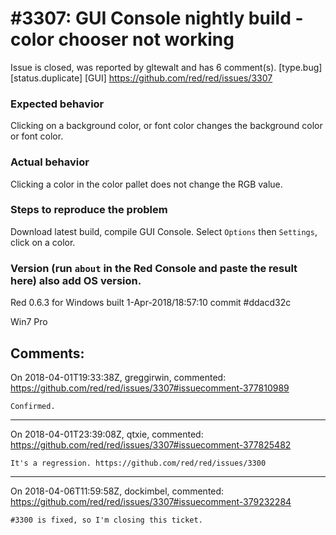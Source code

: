 
#3307: GUI Console nightly build - color chooser not working
================================================================================
Issue is closed, was reported by gltewalt and has 6 comment(s).
[type.bug] [status.duplicate] [GUI]
<https://github.com/red/red/issues/3307>

### Expected behavior
Clicking on a background color, or font color changes the background color or font color.
### Actual behavior
Clicking a color in the color pallet does not change the RGB value.
### Steps to reproduce the problem
Download latest build, compile GUI Console. Select `Options` then `Settings`, click on a color.
### Version (run `about` in the Red Console and paste the result here) also add OS version.
Red 0.6.3 for Windows built 1-Apr-2018/18:57:10 commit #ddacd32c

Win7 Pro


Comments:
--------------------------------------------------------------------------------

On 2018-04-01T19:33:38Z, greggirwin, commented:
<https://github.com/red/red/issues/3307#issuecomment-377810989>

    Confirmed.

--------------------------------------------------------------------------------

On 2018-04-01T23:39:08Z, qtxie, commented:
<https://github.com/red/red/issues/3307#issuecomment-377825482>

    It's a regression. https://github.com/red/red/issues/3300

--------------------------------------------------------------------------------

On 2018-04-06T11:59:58Z, dockimbel, commented:
<https://github.com/red/red/issues/3307#issuecomment-379232284>

    #3300 is fixed, so I'm closing this ticket.

